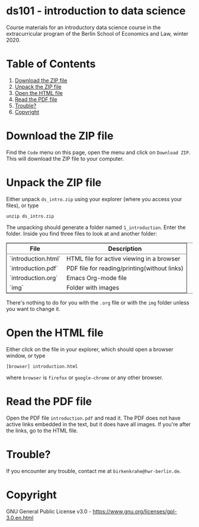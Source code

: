 # ds101 - introduction to data science

Course materials for an introductory data science course in the extracurricular program of the Berlin School of Economics and Law, winter 2020.

# Table of Contents

1.  [Download the ZIP file](#org5a76f21)
2.  [Unpack the ZIP file](#orgc6d9f1b)
3.  [Open the HTML file](#org543f6d1)
4.  [Read the PDF file](#org9f9b384)
5.  [Trouble?](#orgf2bf90d)
6.  [Copyright](#org138dd8b)


<a id="org5a76f21"></a>

# Download the ZIP file

Find the `Code` menu on this page, open the menu and click on
`Download ZIP`. This will download the ZIP file to your computer.


<a id="orgc6d9f1b"></a>

# Unpack the ZIP file

Either unpack `ds_intro.zip` using your explorer (where you access
your files), or type

    unzip ds_intro.zip

The unpacking should generate a folder named `1_introduction`. Enter
the folder. Inside you find three files to look at and another folder:

<table border="2" cellspacing="0" cellpadding="6" rules="groups" frame="hsides">


<colgroup>
<col  class="org-left" />

<col  class="org-left" />
</colgroup>
<thead>
<tr>
<th scope="col" class="org-left">File</th>
<th scope="col" class="org-left">Description</th>
</tr>
</thead>

<tbody>
<tr>
<td class="org-left">`introduction.html`</td>
<td class="org-left">HTML file for active viewing in a browser</td>
</tr>


<tr>
<td class="org-left">`introduction.pdf`</td>
<td class="org-left">PDF file for reading/printing(without links)</td>
</tr>


<tr>
<td class="org-left">`introduction.org`</td>
<td class="org-left">Emacs Org-mode file</td>
</tr>


<tr>
<td class="org-left">`img`</td>
<td class="org-left">Folder with images</td>
</tr>
</tbody>
</table>

There's nothing to do for you with the `.org` file or with the `img`
folder unless you want to change it.


<a id="org543f6d1"></a>

# Open the HTML file

Either click on the file in your explorer, which should open a browser window, or type

    [browser] introduction.html

where `browser` is `firefox` or `google-chrome` or any other
browser.


<a id="org9f9b384"></a>

# Read the PDF file

Open the PDF file `introduction.pdf` and read it. The PDF does not
have active links embedded in the text, but it does have all
images. If you're after the links, go to the HTML file.


<a id="orgf2bf90d"></a>

# Trouble?

If you encounter any trouble, contact me at `birkenkrahe@hwr-berlin.de`.


<a id="org138dd8b"></a>

# Copyright

GNU General Public License v3.0 -
<https://www.gnu.org/licenses/gpl-3.0.en.html>

